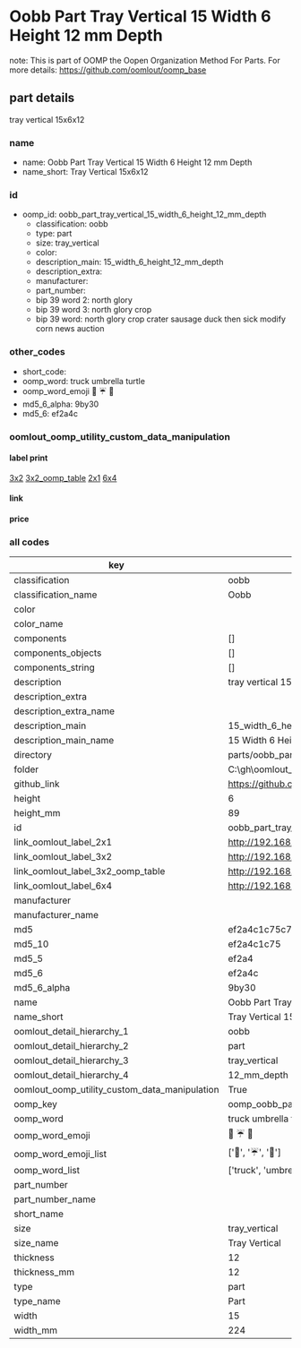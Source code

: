 # Oobb Part Tray Vertical 15 Width 6 Height 12 mm Depth  

note: This is part of OOMP the Oopen Organization Method For Parts. For more details: https://github.com/oomlout/oomp_base

##  part details
  



tray vertical 15x6x12



### name
* name: Oobb Part Tray Vertical 15 Width 6 Height 12 mm Depth
* name_short: Tray Vertical 15x6x12 
### id
* oomp_id: oobb_part_tray_vertical_15_width_6_height_12_mm_depth
  * classification: oobb
  * type: part
  * size: tray_vertical
  * color: 
  * description_main: 15_width_6_height_12_mm_depth
  * description_extra: 
  * manufacturer: 
  * part_number: 
  * bip 39 word 2: north glory
  * bip 39 word 3: north glory crop
  * bip 39 word: north glory crop crater sausage duck then sick modify corn news auction

### other_codes
* short_code: 
* oomp_word: truck umbrella turtle
* oomp_word_emoji :truck: :umbrella: :turtle:
* md5_6_alpha: 9by30
* md5_6: ef2a4c






### oomlout_oomp_utility_custom_data_manipulation
#### label print
[3x2](http://192.168.1.245:1112/?label=oomp%209by30)
[3x2_oomp_table](http://192.168.1.108:1112/?label=oomp%209by30)
[2x1](http://192.168.1.242:1112/?label=oomp%209by30)
[6x4](http://192.168.1.55:1112/?label=oomp%209by30)    

#### link

                              

#### price







### all codes 
| key | value |  
| --- | --- |  
| classification | oobb |  
| classification_name | Oobb |  
| color |  |  
| color_name |  |  
| components | [] |  
| components_objects | [] |  
| components_string | [] |  
| description | tray vertical 15x6x12 |  
| description_extra |  |  
| description_extra_name |  |  
| description_main | 15_width_6_height_12_mm_depth |  
| description_main_name | 15 Width 6 Height 12 mm Depth |  
| directory | parts/oobb_part_tray_vertical_15_width_6_height_12_mm_depth |  
| folder | C:\gh\oomlout_oobb_version_4_generated_parts\parts\oobb_part_tray_vertical_15_width_6_height_12_mm_depth |  
| github_link | https://github.com/oomlout/oomlout_oomp_part_src/tree/main/parts/oobb_part_tray_vertical_15_width_6_height_12_mm_depth |  
| height | 6 |  
| height_mm | 89 |  
| id | oobb_part_tray_vertical_15_width_6_height_12_mm_depth |  
| link_oomlout_label_2x1 | http://192.168.1.242:1112/?label=oomp%209by30 |  
| link_oomlout_label_3x2 | http://192.168.1.245:1112/?label=oomp%209by30 |  
| link_oomlout_label_3x2_oomp_table | http://192.168.1.108:1112/?label=oomp%209by30 |  
| link_oomlout_label_6x4 | http://192.168.1.55:1112/?label=oomp%209by30 |  
| manufacturer |  |  
| manufacturer_name |  |  
| md5 | ef2a4c1c75c7dc050f5fd32867d8e4b2 |  
| md5_10 | ef2a4c1c75 |  
| md5_5 | ef2a4 |  
| md5_6 | ef2a4c |  
| md5_6_alpha | 9by30 |  
| name | Oobb Part Tray Vertical 15 Width 6 Height 12 mm Depth |  
| name_short | Tray Vertical 15x6x12  |  
| oomlout_detail_hierarchy_1 | oobb |  
| oomlout_detail_hierarchy_2 | part |  
| oomlout_detail_hierarchy_3 | tray_vertical |  
| oomlout_detail_hierarchy_4 | 12_mm_depth |  
| oomlout_oomp_utility_custom_data_manipulation | True |  
| oomp_key | oomp_oobb_part_tray_vertical_15_width_6_height_12_mm_depth |  
| oomp_word | truck umbrella turtle |  
| oomp_word_emoji | :truck: :umbrella: :turtle: |  
| oomp_word_emoji_list | [':truck:', ':umbrella:', ':turtle:'] |  
| oomp_word_list | ['truck', 'umbrella', 'turtle'] |  
| part_number |  |  
| part_number_name |  |  
| short_name |  |  
| size | tray_vertical |  
| size_name | Tray Vertical |  
| thickness | 12 |  
| thickness_mm | 12 |  
| type | part |  
| type_name | Part |  
| width | 15 |  
| width_mm | 224 |  
